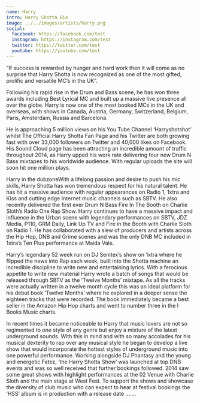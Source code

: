 ```yaml
---
name: Harry
intro: Harry Shotta Bio
image: ../../images/artists/harry.png
social:
  facebook: https://facebook.com/test
  instagram: https://instagram.com/test
  twitter: https://twitter.com/test
  youtube: https://youtube.com/test
---
```


“If success is rewarded by hunger and hard work then it will come as no surprise that Harry Shotta
is now recognized as one of the most gifted, prolific and versatile MC’s in the UK”.

Following his rapid rise in the Drum and Bass scene, he has won three awards including Best Lyrical
MC and built up a massive live presence all over the globe. Harry is now one of the most booked MCs
in the UK and overseas, with shows in Canada, Austria, Germany, Switzerland, Belgium, Paris,
Amsterdam, Russia and Barcelona.

He is approaching 5 million views on his You Tube Channel ‘Harryshotshot’ whilst The Official Harry
Shotta Fan Page and his Twitter are both growing fast with over 33,000 followers on Twitter and
40,000 likes on Facebook. His Sound Cloud page has been attracting an incredible amount of traffic
throughout 2014, as Harry upped his work rate delivering four new Drum N Bass mixtapes to his
worldwide audience. With regular uploads the site will soon hit one million plays.

Harry in the dubzoneWith a lifelong passion and desire to push his mic skills, Harry Shotta has won
tremendous respect for his natural talent. He has hit a massive audience with regular appearances on
Radio 1, 1xtra and Kiss and cutting edge Internet music channels such as SBTV. He also recently
delivered the first ever Drum N Bass Fire In The Booth on Charlie Sloth’s Radio One Rap Show. Harry
continues to have a massive impact and influence in the Urban scene with legendary performances on
SBTV, JDZ Media, P110, GRM Daily, Link Up TV and Fire in the Booth with Charlie Sloth on Radio 1. He
has collaborated with a slew of producers and artists across the Hip Hop, DNB and Grime scenes and
was the only DNB MC included in 1xtra’s Ten Plus performance at Maida Vale.

Harry’s legendary 52 week run on DJ Semtex’s show on 1xtra where he flipped the news into Rap each
week, built into the Shotta machine an incredible discipline to write new and entertaining lyrics.
With a ferocious appetite to write new material Harry wrote a batch of songs that would be released
through SBTV as the ‘Twelve Months’ mixtape. As all the tracks were actually written in a twelve
month cycle this was an ideal platform for his debut book ‘Twelve Months’ where he explored in a
deeper sense the eighteen tracks that were recorded. The book immediately became a best seller in
the Amazon Hip Hop charts and went to number three in the I Books Music charts.

In recent times it became noticeable to Harry that music lovers are not so regimented to one style
of any genre but enjoy a mixture of the latest underground sounds. With this in mind and with so
many accolades for his musical dexterity to rap over any musical style he began to develop a live
show that would incorporate the hottest styles of underground music into one powerful performance.
Working alongside DJ Phantasy and the young and energetic Fatez, ‘the Harry Shotta Show’ was
launched at top DNB events and was so well received that further bookings followed. 2014 saw some
great shows with highlight performances at the 02 Venue with Charlie Sloth and the main stage at
West Fest. To support the shows and showcase the diversity of club music who can expect to hear at
festival bookings the ‘HSS’ album is in production with a release date .......
